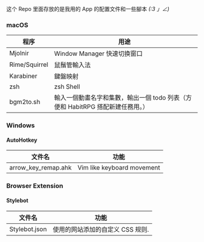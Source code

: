 这个 Repo 里面存放的是我用的 App 的配置文件和一些腳本 _(:3 」∠)_

### macOS

程序 | 用途
--- | --- 
Mjolnir | Window Manager 快速切换窗口
Rime/Squirrel | 鼠鬚管輸入法
Karabiner | 鍵盤映射
zsh | zsh Shell
bgm2to.sh | 輸入一個動畫名字和集數，輸出一個 todo 列表（方便和 HabitRPG 搭配新建任務用。）

### Windows

#### AutoHotkey

文件名 | 功能
--- | ---
arrow_key_remap.ahk | Vim like keyboard movement

### Browser Extension 

#### Stylebot

文件名 | 功能
--- | ---
Stylebot.json | 使用的网站添加的自定义 CSS 规则.